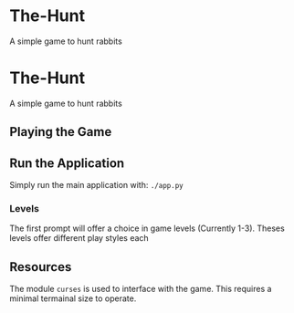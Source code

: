 # The-Hunt
A simple game to hunt rabbits
# The-Hunt
A simple game to hunt rabbits

## Playing the Game

## Run the Application

Simply run the main application with: `./app.py`

### Levels

The first prompt will offer a choice in game levels (Currently 1-3).
Theses levels offer different play styles each

## Resources

The module `curses` is used to interface with the game.
This requires a minimal termainal size to operate.